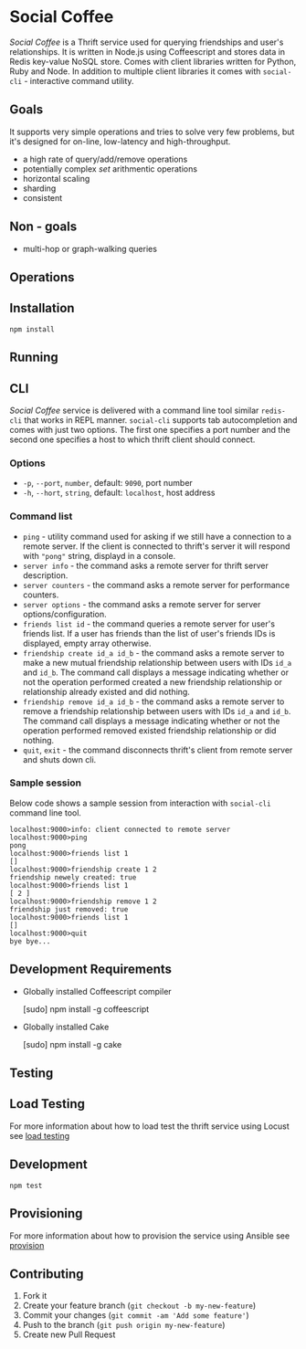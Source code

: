# Social Coffee

*Social Coffee* is a Thrift service used for querying friendships and user's relationships.
It is written in Node.js using Coffeescript and stores data in Redis key-value NoSQL store. 
Comes with client libraries written for Python, Ruby and Node. In addition to multiple client libraries 
it comes with `social-cli` - interactive command utility. 

## Goals

It supports very simple operations and tries to solve very few problems, but it's designed for on-line, low-latency 
and high-throughput.

* a high rate of query/add/remove operations
* potentially complex *set* arithmentic operations
* horizontal scaling
* sharding
* consistent

## Non - goals

* multi-hop or graph-walking queries

## Operations


## Installation

    npm install

## Running
  
## CLI

*Social Coffee* service is delivered with a command line tool similar `redis-cli` that works in REPL manner.
`social-cli` supports tab autocompletion and comes with just two options. The first one specifies a port number 
and the second one specifies a host to which thrift client should connect.

### Options

* `-p`, `--port`, `number`, default: `9090`, port number
* `-h`, `--hort`, `string`, default: `localhost`, host address

### Command list

* `ping` - utility command used for asking if we still have a connection to a remote server. If the client is connected to 
thrift's server it will respond with `"pong"` string, displayd in a console.
* `server info` - the command asks a remote server for thrift server description.
* `server counters` - the command asks a remote server for performance counters.
* `server options` - the command asks a remote server for server options/configuration.
* `friends list id` - the command queries a remote server for user's friends list. If a user has friends than the list of user's friends IDs is displayed, empty array otherwise. 
* `friendship create id_a id_b` - the command asks a remote server to make a new mutual friendship relationship between users with IDs `id_a` and `id_b`. The command call displays a message indicating whether or not the operation performed created a new
friendship relationship or relationship already existed and did nothing. 
* `friendship remove id_a id_b` - the command asks a remote server to remove a friendship relationship between users with IDs `id_a` and `id_b`. The command call displays a message indicating whether or not the operation performed removed existed friendship relationship or did nothing.
* `quit`, `exit` - the command disconnects thrift's client from remote server and shuts down cli.

### Sample session

Below code shows a sample session from interaction with `social-cli` command line tool.
 
```
localhost:9000>info: client connected to remote server
localhost:9000>ping
pong
localhost:9000>friends list 1
[]
localhost:9000>friendship create 1 2
friendship newely created: true
localhost:9000>friends list 1
[ 2 ]
localhost:9000>friendship remove 1 2
friendship just removed: true
localhost:9000>friends list 1
[]
localhost:9000>quit
bye bye...
```  

## Development Requirements

* Globally installed Coffeescript compiler

    [sudo] npm install -g coffeescript

* Globally installed Cake

    [sudo] npm install -g cake

## Testing

## Load Testing

For more information about how to load test the thrift service using Locust see [load testing](https://github.com/iaintshine/social_coffee/locust)

## Development

    npm test

## Provisioning

For more information about how to provision the service using Ansible see [provision](https://github.com/iaintshine/social_coffee/provision)

## Contributing

1. Fork it
2. Create your feature branch (`git checkout -b my-new-feature`)
3. Commit your changes (`git commit -am 'Add some feature'`)
4. Push to the branch (`git push origin my-new-feature`)
5. Create new Pull Request